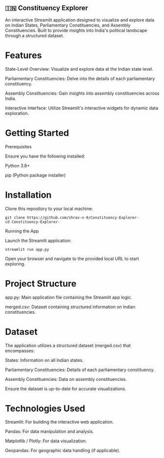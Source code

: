 ## 🇮🇳 Constituency Explorer

An interactive Streamlit application designed to visualize and explore data on Indian States, Parliamentary Constituencies, and Assembly Constituencies. Built to provide insights into India's political landscape through a structured dataset.

# Features

State-Level Overview: Visualize and explore data at the Indian state level.

Parliamentary Constituencies: Delve into the details of each parliamentary constituency.

Assembly Constituencies: Gain insights into assembly constituencies across India.

Interactive Interface: Utilize Streamlit's interactive widgets for dynamic data exploration.

# Getting Started
Prerequisites

Ensure you have the following installed:

Python 3.8+

pip (Python package installer)

# Installation

Clone this repository to your local machine:
```
git clone https://github.com/shrav-n-9/Constituency-Explorer-
cd Constituency-Explorer-
```
Running the App

Launch the Streamlit application:
```
streamlit run app.py
```

Open your browser and navigate to the provided local URL to start exploring.

# Project Structure

app.py: Main application file containing the Streamlit app logic.

merged.csv: Dataset containing structured information on Indian constituencies.


# Dataset

The application utilizes a structured dataset (merged.csv) that encompasses:

States: Information on all Indian states.

Parliamentary Constituencies: Details of each parliamentary constituency.

Assembly Constituencies: Data on assembly constituencies.

Ensure the dataset is up-to-date for accurate visualizations.

# Technologies Used

Streamlit: For building the interactive web application.

Pandas: For data manipulation and analysis.

Matplotlib / Plotly: For data visualization.

Geopandas: For geographic data handling (if applicable).
